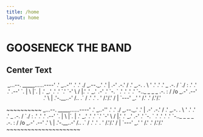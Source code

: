```yaml
---
title: /home
layout: home
---
```

# GOOSENECK THE BAND


<style>
.center {
  text-align: center;
}
</style>
<body>

<h2>Center Text</h2>

<div class="center">
  <p>                                                        _...--.
                                        _____......----'     .'
                                  _..-''                   .'
                                .'                       ./
                        _.--._.'                       .' |
                     .-'                           .-.'  /
                   .'   _.-.                     .  \   '
                 .'  .'   .'    _    .-.        / `./  :
               .'  .'   .'  .--' `.  |  \  |`. |     .'
            _.'  .'   .' `.'       `-'   \ / |.'   .'
         _.'  .-'   .'     `-.            `      .'
       .'   .'    .'          `-.._ _ _ _ .-.    :
      /    /o _.-'               .--'   .'   \   |
    .'-.__..-'                  /..    .`    / .'
  .'   . '                       /.'/.'     /  |
 `---'                                   _.'   '
                                       /.'    .'
                                        /.'/.'</p>
</div>

</body>
~~~~~~~~~~
                                                        _...--.
                                        _____......----'     .'
                                  _..-''                   .'
                                .'                       ./
                        _.--._.'                       .' |
                     .-'                           .-.'  /
                   .'   _.-.                     .  \   '
                 .'  .'   .'    _    .-.        / `./  :
               .'  .'   .'  .--' `.  |  \  |`. |     .'
            _.'  .'   .' `.'       `-'   \ / |.'   .'
         _.'  .-'   .'     `-.            `      .'
       .'   .'    .'          `-.._ _ _ _ .-.    :
      /    /o _.-'               .--'   .'   \   |
    .'-.__..-'                  /..    .`    / .'
  .'   . '                       /.'/.'     /  |
 `---'                                   _.'   '
                                       /.'    .'
                                        /.'/.'
~~~~~~~~~~~~~~~~~~~~~
